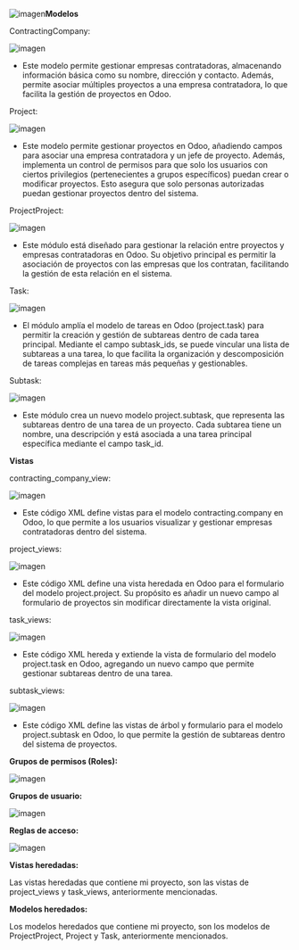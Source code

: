 ![imagen](https://github.com/user-attachments/assets/88558928-ec95-4dbb-b095-e0783d06a65d)**Modelos**

ContractingCompany:

![imagen](https://github.com/user-attachments/assets/0b7b833d-55a6-45c3-bfab-6ab477ff8193)

- Este modelo permite gestionar empresas contratadoras, almacenando información básica como su nombre, dirección y contacto.
Además, permite asociar múltiples proyectos a una empresa contratadora, lo que facilita la gestión de proyectos en Odoo.

Project:

![imagen](https://github.com/user-attachments/assets/1395fa4f-70c3-4142-a3de-8c729124eb25)

- Este modelo permite gestionar proyectos en Odoo, añadiendo campos para asociar una empresa contratadora y un jefe de proyecto. Además, implementa un control de permisos para que solo los usuarios con ciertos privilegios (pertenecientes a grupos específicos) puedan crear o modificar proyectos. Esto asegura que solo personas autorizadas puedan gestionar proyectos dentro del sistema.

ProjectProject:

![imagen](https://github.com/user-attachments/assets/9504bcb2-39ab-47df-9769-28b505d85b93)

- Este módulo está diseñado para gestionar la relación entre proyectos y empresas contratadoras en Odoo. Su objetivo principal es permitir la asociación de proyectos con las empresas que los contratan, facilitando la gestión de esta relación en el sistema.

Task:

![imagen](https://github.com/user-attachments/assets/6df014f7-6614-401b-ab78-204db69bd4ee)

- El módulo amplía el modelo de tareas en Odoo (project.task) para permitir la creación y gestión de subtareas dentro de cada tarea principal. Mediante el campo subtask_ids, se puede vincular una lista de subtareas a una tarea, lo que facilita la organización y descomposición de tareas complejas en tareas más pequeñas y gestionables.

Subtask:

![imagen](https://github.com/user-attachments/assets/69c62d1f-228f-4708-890c-8495e9a1f55b)

- Este módulo crea un nuevo modelo project.subtask, que representa las subtareas dentro de una tarea de un proyecto. Cada subtarea tiene un nombre, una descripción y está asociada a una tarea principal específica mediante el campo task_id.

**Vistas**

contracting_company_view:

![imagen](https://github.com/user-attachments/assets/179a4e98-cf09-48fe-aaba-8f39923a9c78)

- Este código XML define vistas para el modelo contracting.company en Odoo, lo que permite a los usuarios visualizar y gestionar empresas contratadoras dentro del sistema.

project_views:

![imagen](https://github.com/user-attachments/assets/ef1bfdde-2c2d-4f8d-abd7-8e5346d0be32)

- Este código XML define una vista heredada en Odoo para el formulario del modelo project.project. Su propósito es añadir un nuevo campo al formulario de proyectos sin modificar directamente la vista original.

task_views:

![imagen](https://github.com/user-attachments/assets/f7373cdb-86cc-493b-b389-5afa5e4005c9)

- Este código XML hereda y extiende la vista de formulario del modelo project.task en Odoo, agregando un nuevo campo que permite gestionar subtareas dentro de una tarea.

subtask_views:

![imagen](https://github.com/user-attachments/assets/9f16eb05-d443-438e-b694-31e3a1fa6d32)

- Este código XML define las vistas de árbol y formulario para el modelo project.subtask en Odoo, lo que permite la gestión de subtareas dentro del sistema de proyectos.

**Grupos de permisos (Roles):**

![imagen](https://github.com/user-attachments/assets/0bf1bae4-2aea-4fed-826f-1e0e57ac09e2)

**Grupos de usuario:**

![imagen](https://github.com/user-attachments/assets/e7848774-8899-41dd-b2df-d208a7c296e2)

**Reglas de acceso:**

![imagen](https://github.com/user-attachments/assets/64a328d4-5b4a-4e9d-aef0-3b0d10ebd3ec)

**Vistas heredadas:**

Las vistas heredadas que contiene mi proyecto, son las vistas de project_views y task_views, anteriormente mencionadas.

**Modelos heredados:**

Los modelos heredados que contiene mi proyecto, son los modelos de ProjectProject, Project y Task, anteriormente mencionados. 
